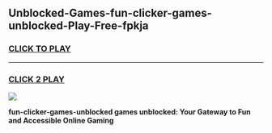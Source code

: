 
## Unblocked-Games-fun-clicker-games-unblocked-Play-Free-fpkja
<h3>
<a href="https://premium76.site?title=fun-clicker-games-unblocked&ref=15A">CLICK TO PLAY</a></h3>
<hr>

<h3>
<a href="https://premium76.site?title=fun-clicker-games-unblocked&ref=15A">CLICK 2 PLAY</a>
  
</h3>

<a href="https://premium76.site?title=fun-clicker-games-unblocked&ref=15A"><img src="https://clearcache.store/games.png"></a>


**fun-clicker-games-unblocked games unblocked: Your Gateway to Fun and Accessible Online Gaming**
